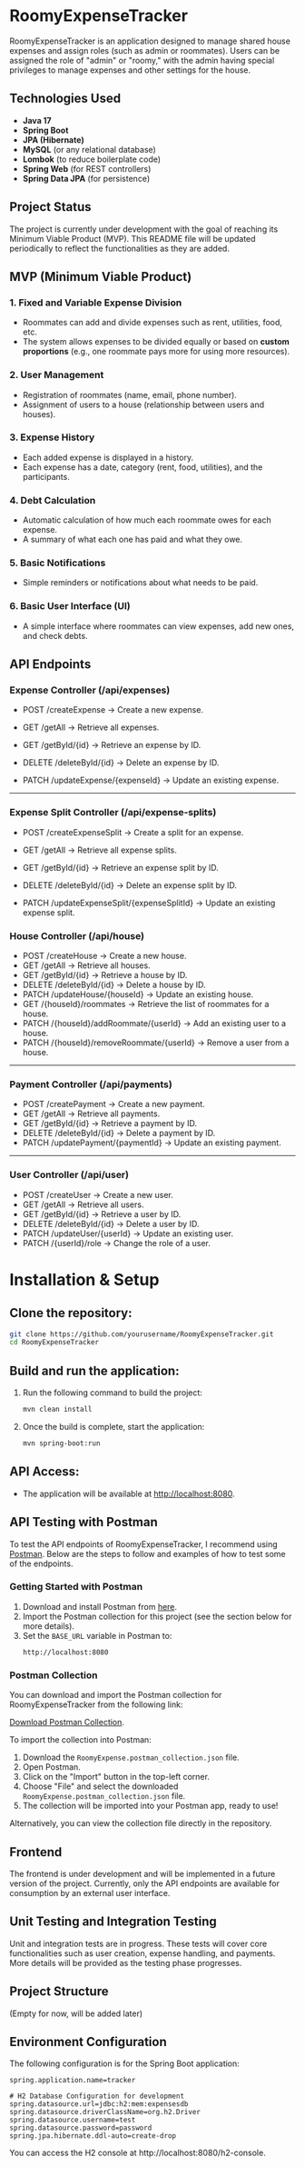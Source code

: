 # RoomyExpenseTracker

RoomyExpenseTracker is an application designed to manage shared house expenses and assign roles (such as admin or roommates). Users can be assigned the role of "admin" or "roomy," with the admin having special privileges to manage expenses and other settings for the house.

## **Technologies Used**
- **Java 17**
- **Spring Boot**
- **JPA (Hibernate)**
- **MySQL** (or any relational database)
- **Lombok** (to reduce boilerplate code)
- **Spring Web** (for REST controllers)
- **Spring Data JPA** (for persistence)

## **Project Status**
The project is currently under development with the goal of reaching its Minimum Viable Product (MVP). This README file will be updated periodically to reflect the functionalities as they are added.

## **MVP (Minimum Viable Product)**

### **1. Fixed and Variable Expense Division**
- Roommates can add and divide expenses such as rent, utilities, food, etc.
- The system allows expenses to be divided equally or based on **custom proportions** (e.g., one roommate pays more for using more resources).

### **2. User Management**
- Registration of roommates (name, email, phone number).
- Assignment of users to a house (relationship between users and houses).

### **3. Expense History**
- Each added expense is displayed in a history.
- Each expense has a date, category (rent, food, utilities), and the participants.

### **4. Debt Calculation**
- Automatic calculation of how much each roommate owes for each expense.
- A summary of what each one has paid and what they owe.

### **5. Basic Notifications**
- Simple reminders or notifications about what needs to be paid.

### **6. Basic User Interface (UI)**
- A simple interface where roommates can view expenses, add new ones, and check debts.

## **API Endpoints**

### **Expense Controller (/api/expenses)**

- POST /createExpense → Create a new expense.

- GET /getAll → Retrieve all expenses.

- GET /getById/{id} → Retrieve an expense by ID.

- DELETE /deleteById/{id} → Delete an expense by ID.

- PATCH /updateExpense/{expenseId} → Update an existing expense.

---

### **Expense Split Controller (/api/expense-splits)**

- POST /createExpenseSplit → Create a split for an expense.

- GET /getAll → Retrieve all expense splits.

- GET /getById/{id} → Retrieve an expense split by ID.

- DELETE /deleteById/{id} → Delete an expense split by ID.

- PATCH /updateExpenseSplit/{expenseSplitId} → Update an existing expense split.

### **House Controller (/api/house)**

- POST /createHouse → Create a new house.
- GET /getAll → Retrieve all houses.
- GET /getById/{id} → Retrieve a house by ID.
- DELETE /deleteById/{id} → Delete a house by ID.
- PATCH /updateHouse/{houseId} → Update an existing house.
- GET /{houseId}/roommates → Retrieve the list of roommates for a house.
- PATCH /{houseId}/addRoommate/{userId} → Add an existing user to a house.
- PATCH /{houseId}/removeRoommate/{userId} → Remove a user from a house.

---

### **Payment Controller (/api/payments)**

- POST /createPayment → Create a new payment.
- GET /getAll → Retrieve all payments.
- GET /getById/{id} → Retrieve a payment by ID.
- DELETE /deleteById/{id} → Delete a payment by ID.
- PATCH /updatePayment/{paymentId} → Update an existing payment.

---

### **User Controller (/api/user)**

- POST /createUser → Create a new user.
- GET /getAll → Retrieve all users.
- GET /getById/{id} → Retrieve a user by ID.
- DELETE /deleteById/{id} → Delete a user by ID.
- PATCH /updateUser/{userId} → Update an existing user.
- PATCH /{userId}/role → Change the role of a user.


# Installation & Setup

## Clone the repository:
```bash
git clone https://github.com/yourusername/RoomyExpenseTracker.git
cd RoomyExpenseTracker
```

## Build and run the application:
1. Run the following command to build the project:
    ```bash
    mvn clean install
    ```
2. Once the build is complete, start the application:
    ```bash
    mvn spring-boot:run
    ```

## API Access:
- The application will be available at [http://localhost:8080](http://localhost:8080).


## **API Testing with Postman**

To test the API endpoints of RoomyExpenseTracker, I recommend using [Postman](https://www.postman.com/). Below are the steps to follow and examples of how to test some of the endpoints.

### **Getting Started with Postman**
1. Download and install Postman from [here](https://www.postman.com/downloads/).
2. Import the Postman collection for this project (see the section below for more details).
3. Set the `BASE_URL` variable in Postman to:
   ```plaintext
   http://localhost:8080

### **Postman Collection**

You can download and import the Postman collection for RoomyExpenseTracker from the following link:

[Download Postman Collection](https://github.com/AnibalGabrielAlmeida/RoomyExpenseTracker/blob/main/RoomyExpense.postman_collection.json).

To import the collection into Postman:
1. Download the `RoomyExpense.postman_collection.json` file.
2. Open Postman.
3. Click on the "Import" button in the top-left corner.
4. Choose "File" and select the downloaded `RoomyExpense.postman_collection.json` file.
5. The collection will be imported into your Postman app, ready to use!

Alternatively, you can view the collection file directly in the repository.

## **Frontend**
The frontend is under development and will be implemented in a future version of the project. Currently, only the API endpoints are available for consumption by an external user interface.

## **Unit Testing and Integration Testing**
Unit and integration tests are in progress. These tests will cover core functionalities such as user creation, expense handling, and payments. More details will be provided as the testing phase progresses.

## **Project Structure**
(Empty for now, will be added later)

## **Environment Configuration**

The following configuration is for the Spring Boot application:

```properties
spring.application.name=tracker

# H2 Database Configuration for development
spring.datasource.url=jdbc:h2:mem:expensesdb
spring.datasource.driverClassName=org.h2.Driver
spring.datasource.username=test
spring.datasource.password=password
spring.jpa.hibernate.ddl-auto=create-drop
```

You can access the H2 console at http://localhost:8080/h2-console.
